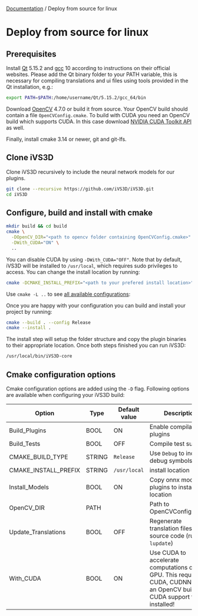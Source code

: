 [Documentation](../README.md) / Deploy from source for linux

# Deploy from source for linux

## Prerequisites
Install [Qt] 5.15.2 and [gcc] 10 according to instructions on their official websites. Please add the Qt binary folder to your PATH variable, this is necessary for compiling translations and ui files using tools provided in the Qt installation, e.g.:
```sh
export PATH=$PATH:/home/username/Qt/5.15.2/gcc_64/bin
```

Download [OpenCV] 4.7.0 or build it from source. Your OpenCV build should contain a file `OpenCVConfig.cmake`. To build with CUDA you need an OpenCV build which supports CUDA. In this case download [NVIDIA CUDA Toolkit API] as well.

Finally, install cmake 3.14 or newer, git and git-lfs.

## Clone iVS3D

Clone iVS3D recursively to include the neural network models for our plugins.
```sh
git clone --recursive https://github.com/iVS3D/iVS3D.git
cd iVS3D
```

## Configure, build and install with cmake

```sh
mkdir build && cd build
cmake \
  -DOpenCV_DIR="<path to opencv folder containing OpenCVConfig.cmake>" \
  -DWith_CUDA="ON" \
  ..
```
You can disable CUDA by using `-DWith_CUDA="OFF"`. Note that by default, iVS3D will be installed to `/usr/local`, which requires sudo privileges to access. You can change the install location by running:
```sh
cmake -DCMAKE_INSTALL_PREFIX="<path to your prefered install location>" ..
``` 

Use `cmake -L ..` to see [all available configurations](#cmake-configuration-options):

Once you are happy with your configuration you can build and install your project by running:

```sh
cmake --build . --config Release
cmake --install .
```

The install step will setup the folder structure and copy the plugin binaries to their appropriate location. Once both steps finished you can run iVS3D: 
```sh
/usr/local/bin/iVS3D-core
```

## Cmake configuration options
Cmake configuration options are added using the `-D` flag. Following options are available when configuring your iVS3D build:

| Option         | Type | Default value | Description
| -------------- | ---- | ------------- | -------------
| Build_Plugins  | BOOL | ON            | Enable compilation of plugins
| Build_Tests    | BOOL | OFF           | Compile test suite
| CMAKE_BUILD_TYPE | STRING | `Release`   | Use `Debug` to include debug symbols
| CMAKE_INSTALL_PREFIX | STRING | `/usr/local` | install location
| Install_Models | BOOL | ON | Copy onnx models for plugins to install location
| OpenCV_DIR | PATH |  | Path to OpenCVConfig.cmake
| Update_Translations | BOOL | OFF | Regenerate translation files from source code (runs `lupdate`)
| With_CUDA | BOOL | ON | Use CUDA to accelerate computations on the GPU. This requires CUDA, CUDNN and an OpenCV build with CUDA support to be installed!



  [OpenCV]: <https://github.com/opencv>
  [Qt]:     <https://www.qt.io>
  [Gcc]:    <https://gcc.gnu.org>
  [NVIDIA CUDA Toolkit API]:    <https://developer.nvidia.com/cuda-zone>
